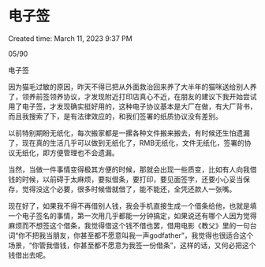 # 电子签

Created time: March 11, 2023 9:37 PM

05/90

电子签

因为猫毛过敏的原因，昨天不得已把从外面救治回来养了大半年的猫咪送给别人养了，领养前签领养协议，才发现附近打印店真心不近，在朋友的建议下我开始尝试用了电子签，才发现确实挺好用的，这种电子协议基本是大厂在做，有大厂背书，而且我搜索了下，是有法律效应的，和我们签署的纸质协议没有差别。

以前特别期盼无纸化，每次搬家都是一摞各种文件搬来搬去，有时候还生怕遗漏了，现在真的生活几乎可以做到无纸化了，RMB无纸化，文件无纸化，签署的协议无纸化，即方便管理也不会遗漏。

当然，当做一件事情变得极其方便的时候，那就会出现一些质变，比如有人向我借钱的时候，以前碍于太麻烦，要拟借条，要打印，要见面签字，还要小心妥当保存，觉得没这个必要，很多时候借就借了，能不能还，全凭还款人一张嘴。

现在好了，如果我不得不再借别人钱，我会手机直接生成一个借条给他，也就是填一个电子签名的事情，第一次用几乎都能一分钟搞定，如果说还有哪个人因为觉得麻烦而不想签这个借条，我觉得借这个钱不借也罢，借用电影《教父》里的一句台词“你不把我当朋友，你甚至都不愿意叫我一声godfather”，我觉得也很适合这个场景，“你管我借钱，你甚至都不愿意为我签一份借条”，这样的话，又何必把这个钱借出去呢。